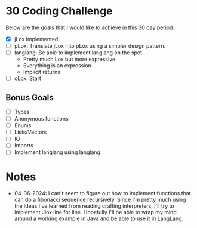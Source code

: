 # 30 Coding Challenge
Below are the goals that I would like to achieve in this 30 day period.
- [x] jLox implemented
- [ ] pLox: Translate jLox into pLox using a simpler design pattern.
- [ ] langlang: Be able to implement langlang on the spot.
    - Pretty much Lox but more expressive
    - Everything is an expression
    - Implicit returns
- [ ] cLox: Start

## Bonus Goals
- [ ] Types
- [ ] Anonymous functions
- [ ] Enums
- [ ] Lists/Vectors
- [ ] IO
- [ ] Imports
- [ ] Implement langlang using langlang

# Notes
- 04-06-2024: I can't seem to figure out how to implement functions that can do a fibonacci sequence recursively. Since I'm pretty much using the ideas I've learned from reading crafting interpreters, I'll try to implement Jlox line for line. Hopefully I'll be able to wrap my mind around a working example in Java and be able to use it in LangLang.

